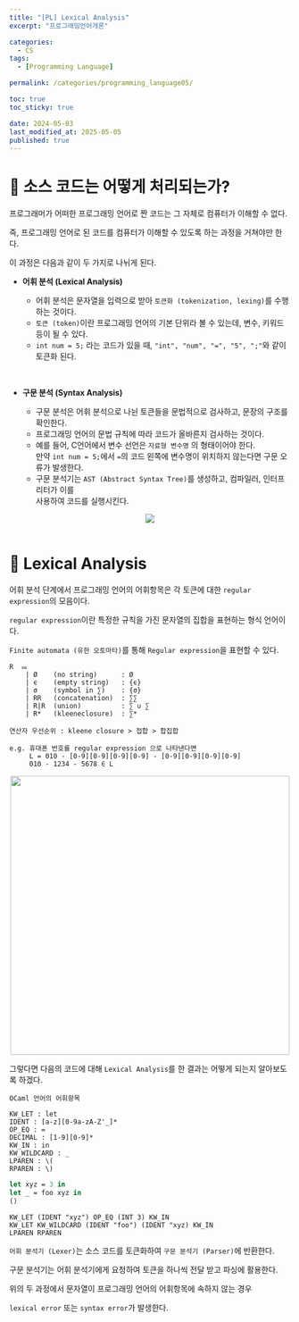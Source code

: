 ```yaml
---
title: "[PL] Lexical Analysis"
excerpt: "프로그래밍언어개론"

categories:
  - CS
tags:
  - [Programming Language]

permalink: /categories/programming_language05/

toc: true
toc_sticky: true

date: 2024-05-03
last_modified_at: 2025-05-05
published: true
---
```


# 👑 소스 코드는 어떻게 처리되는가?

프로그래머가 어떠한 프로그래밍 언어로 짠 코드는 그 자체로 컴퓨터가 이해할 수 없다. <br>

즉, 프로그래밍 언어로 된 코드를 컴퓨터가 이해할 수 있도록 하는 과정을 거쳐야만 한다. <br>

이 과정은 다음과 같이 두 가지로 나뉘게 된다. <br>

- **어휘 분석 (Lexical Analysis)**

  + 어휘 분석은 문자열을 입력으로 받아 `토큰화 (tokenization, lexing)`를 수행하는 것이다.
  + `토큰 (token)`이란 프로그래밍 언어의 기본 단위라 볼 수 있는데, 변수, 키워드 등이 될 수 있다.
  + `int num = 5;` 라는 코드가 있을 때, `"int", "num", "=", "5", ";"`와 같이 토큰화 된다.

<br>

- **구문 분석 (Syntax Analysis)**

  + 구문 분석은 어휘 분석으로 나뉜 토큰들을 문법적으로 검사하고, 문장의 구조를 확인한다.
  + 프로그래밍 언어의 문법 규칙에 따라 코드가 올바른지 검사하는 것이다.
  + 예를 들어, C언어에서 변수 선언은 `자료형 변수명` 의 형태이어야 한다. <br>
    만약 `int num = 5;`에서 `=`의 코드 왼쪽에 변수명이 위치하지 않는다면 구문 오류가 발생한다.
  + 구문 분석기는 `AST (Abstract Syntax Tree)`를 생성하고, 컴파일러, 인터프리터가 이를 <br>
    사용하여 코드를 실행시킨다.

<center><img src="https://github.com/jinwoojwa/jinwoo.github.io/assets/112393728/bf9cc075-704f-49ed-a94f-38be37de0c6d"></center>

<br>

# 👑 Lexical Analysis

어휘 분석 단계에서 프로그래밍 언어의 어휘항목은 각 토큰에 대한 `regular expression`의 모음이다. <br>

`regular expression`이란 특정한 규칙을 가진 문자열의 집합을 표현하는 형식 언어이다. <br>

`Finite automata (유한 오토마타)`를 통해 `Regular expression`을 표현할 수 있다.

    R  ⩴
        | Ø    (no string)      : Ø
        | ϵ    (empty string)   : {ϵ}
        | σ    (symbol in ∑)    : {σ}
        | RR   (concatenation)  : ∑∑
        | R|R  (union)          : ∑ ∪ ∑
        | R*   (kleeneclosure)  : ∑*

    연산자 우선순위 : kleene closure > 접합 > 합집합

    e.g. 휴대폰 번호를 regular expression 으로 나타낸다면
         L = 010 - [0-9][0-9][0-9][0-9] - [0-9][0-9][0-9][0-9]
         010 - 1234 - 5678 ∈ L

<center><img src="https://github.com/jinwoojwa/jinwoo.github.io/assets/112393728/af1f26d2-08c0-47f3-af35-f64a64e6fefc" width="500"></center>

그렇다면 다음의 코드에 대해 `Lexical Analysis`를 한 결과는 어떻게 되는지 알아보도록 하겠다. <br>

    OCaml 언어의 어휘항목

    KW_LET : let
    IDENT : [a-z][0-9a-zA-Z'_]*
    OP_EQ : =
    DECIMAL : [1-9][0-9]*
    KW_IN : in
    KW_WILDCARD : _
    LPAREN : \(
    RPAREN : \)

```ml
let xyz = 3 in
let _ = foo xyz in
()
```

    KW_LET (IDENT "xyz") OP_EQ (INT 3) KW_IN
    KW_LET KW_WILDCARD (IDENT "foo") (IDENT "xyz) KW_IN
    LPAREN RPAREN

`어휘 분석기 (Lexer)`는 소스 코드를 토큰화하여 `구문 분석기 (Parser)`에 반환한다. <br>

구문 분석기는 어휘 분석기에게 요청하여 토큰을 하나씩 전달 받고 파싱에 활용한다. <br>

위의 두 과정에서 문자열이 프로그래밍 언어의 어휘항목에 속하지 않는 경우 <br>

`lexical error` 또는 `syntax error`가 발생한다.

